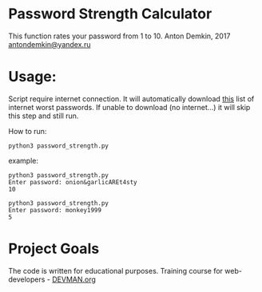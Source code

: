 # Password Strength Calculator

This function rates your password from 1 to 10.
Anton Demkin, 2017
antondemkin@yandex.ru

# Usage:

Script require internet connection.
It will automatically download [this](https://github.com/danielmiessler/SecLists/blob/master/Passwords/10_million_password_list_top_1000.txt)
list of internet worst passwords. If unable to download (no internet...) it will skip this step and still run.

How to run:
```
python3 password_strength.py
```
example:
```
python3 password_strength.py 
Enter password: onion&garlicAREt4sty
10

python3 password_strength.py 
Enter password: monkey1999
5
```


# Project Goals

The code is written for educational purposes. Training course for web-developers - [DEVMAN.org](https://devman.org)
